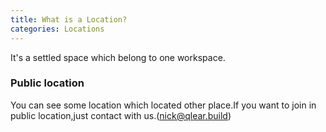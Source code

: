 ```yaml
---
title: What is a Location?
categories: Locations
---
```

It's a settled space which belong to one workspace.

### Public location

You can see some location which located other place.If you want to join in public location,just contact with us.(nick@qlear.build)  
 


 